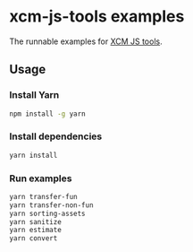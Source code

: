 # xcm-js-tools examples

The runnable examples for [XCM JS tools](https://github.com/open-xcm-tools/xcm-js-tools).

## Usage

### Install Yarn

```bash
npm install -g yarn
```

### Install dependencies

```bash
yarn install
```

### Run examples

```bash
yarn transfer-fun
yarn transfer-non-fun
yarn sorting-assets
yarn sanitize
yarn estimate
yarn convert
```
